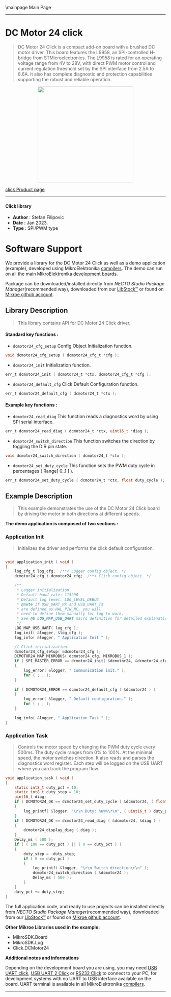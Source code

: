 \mainpage Main Page

---
# DC Motor 24 click

> DC Motor 24 Click is a compact add-on board with a brushed DC motor driver. This board features the L9958, an SPI-controlled H-bridge from STMicroelectronics. The L9958 is rated for an operating voltage range from 4V to 28V, with direct PWM motor control and current regulation threshold set by the SPI interface from 2.5A to 8.6A. It also has complete diagnostic and protection capabilities supporting the robust and reliable operation.

<p align="center">
  <img src="https://download.mikroe.com/images/click_for_ide/dcmotor24_click.png" height=300px>
</p>

[click Product page](https://www.mikroe.com/dc-motor-24-click)

---


#### Click library

- **Author**        : Stefan Filipovic
- **Date**          : Jan 2023.
- **Type**          : SPI/PWM type


# Software Support

We provide a library for the DC Motor 24 Click
as well as a demo application (example), developed using MikroElektronika
[compilers](https://www.mikroe.com/necto-studio).
The demo can run on all the main MikroElektronika [development boards](https://www.mikroe.com/development-boards).

Package can be downloaded/installed directly from *NECTO Studio Package Manager*(recommended way), downloaded from our [LibStock&trade;](https://libstock.mikroe.com) or found on [Mikroe github account](https://github.com/MikroElektronika/mikrosdk_click_v2/tree/master/clicks).

## Library Description

> This library contains API for DC Motor 24 Click driver.

#### Standard key functions :

- `dcmotor24_cfg_setup` Config Object Initialization function.
```c
void dcmotor24_cfg_setup ( dcmotor24_cfg_t *cfg );
```

- `dcmotor24_init` Initialization function.
```c
err_t dcmotor24_init ( dcmotor24_t *ctx, dcmotor24_cfg_t *cfg );
```

- `dcmotor24_default_cfg` Click Default Configuration function.
```c
err_t dcmotor24_default_cfg ( dcmotor24_t *ctx );
```

#### Example key functions :

- `dcmotor24_read_diag` This function reads a diagnostics word by using SPI serial interface.
```c
err_t dcmotor24_read_diag ( dcmotor24_t *ctx, uint16_t *diag );
```

- `dcmotor24_switch_direction` This function switches the direction by toggling the DIR pin state.
```c
void dcmotor24_switch_direction ( dcmotor24_t *ctx );
```

- `dcmotor24_set_duty_cycle` This function sets the PWM duty cycle in percentages ( Range[ 0..1 ] ).
```c
err_t dcmotor24_set_duty_cycle ( dcmotor24_t *ctx, float duty_cycle );
```

## Example Description

> This example demonstrates the use of the DC Motor 24 Click board by driving the motor in both directions at different speeds.

**The demo application is composed of two sections :**

### Application Init

> Initializes the driver and performs the click default configuration.

```c

void application_init ( void )
{
    log_cfg_t log_cfg;  /**< Logger config object. */
    dcmotor24_cfg_t dcmotor24_cfg;  /**< Click config object. */

    /** 
     * Logger initialization.
     * Default baud rate: 115200
     * Default log level: LOG_LEVEL_DEBUG
     * @note If USB_UART_RX and USB_UART_TX 
     * are defined as HAL_PIN_NC, you will 
     * need to define them manually for log to work. 
     * See @b LOG_MAP_USB_UART macro definition for detailed explanation.
     */
    LOG_MAP_USB_UART( log_cfg );
    log_init( &logger, &log_cfg );
    log_info( &logger, " Application Init " );

    // Click initialization.
    dcmotor24_cfg_setup( &dcmotor24_cfg );
    DCMOTOR24_MAP_MIKROBUS( dcmotor24_cfg, MIKROBUS_1 );
    if ( SPI_MASTER_ERROR == dcmotor24_init( &dcmotor24, &dcmotor24_cfg ) )
    {
        log_error( &logger, " Communication init." );
        for ( ; ; );
    }
    
    if ( DCMOTOR24_ERROR == dcmotor24_default_cfg ( &dcmotor24 ) )
    {
        log_error( &logger, " Default configuration." );
        for ( ; ; );
    }
    
    log_info( &logger, " Application Task " );
}

```

### Application Task

> Controls the motor speed by changing the PWM duty cycle every 500ms.
The duty cycle ranges from 0% to 100%. At the minimal speed, the motor switches direction.
It also reads and parses the diagnostics word register. Each step will be logged on
the USB UART where you can track the program flow.

```c
void application_task ( void )
{
    static int8_t duty_pct = 10;
    static int8_t duty_step = 10;
    uint16_t diag;
    if ( DCMOTOR24_OK == dcmotor24_set_duty_cycle ( &dcmotor24, ( float ) duty_pct / 100 ) )
    {
        log_printf( &logger, "\r\n Duty: %u%%\r\n", ( uint16_t ) duty_pct );
    }
    if ( DCMOTOR24_OK == dcmotor24_read_diag ( &dcmotor24, &diag ) )
    {
        dcmotor24_display_diag ( diag );
    }
    Delay_ms ( 500 );
    if ( ( 100 == duty_pct ) || ( 0 == duty_pct ) ) 
    {
        duty_step = -duty_step;
        if ( 0 == duty_pct )
        {
            log_printf( &logger, "\r\n Switch direction\r\n" );
            dcmotor24_switch_direction ( &dcmotor24 );
            Delay_ms ( 500 );
        }
    }
    duty_pct += duty_step;
}
```

The full application code, and ready to use projects can be installed directly from *NECTO Studio Package Manager*(recommended way), downloaded from our [LibStock&trade;](https://libstock.mikroe.com) or found on [Mikroe github account](https://github.com/MikroElektronika/mikrosdk_click_v2/tree/master/clicks).

**Other Mikroe Libraries used in the example:**

- MikroSDK.Board
- MikroSDK.Log
- Click.DCMotor24

**Additional notes and informations**

Depending on the development board you are using, you may need
[USB UART click](https://www.mikroe.com/usb-uart-click),
[USB UART 2 Click](https://www.mikroe.com/usb-uart-2-click) or
[RS232 Click](https://www.mikroe.com/rs232-click) to connect to your PC, for
development systems with no UART to USB interface available on the board. UART
terminal is available in all MikroElektronika
[compilers](https://shop.mikroe.com/compilers).

---
